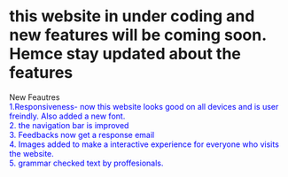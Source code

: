 # this website in under coding and new features will be coming soon. Hemce stay updated about the features 
New Feautres<br><font color="blue">
1.Responsiveness- now this website looks good on all devices and is user freindly. Also added a new font. <br>
2. the navigation bar is improved <br>
3. Feedbacks now get a response email<br>
4. Images added to make a interactive experience for everyone who visits the website.<br>
5. grammar checked text by proffesionals.</font>

